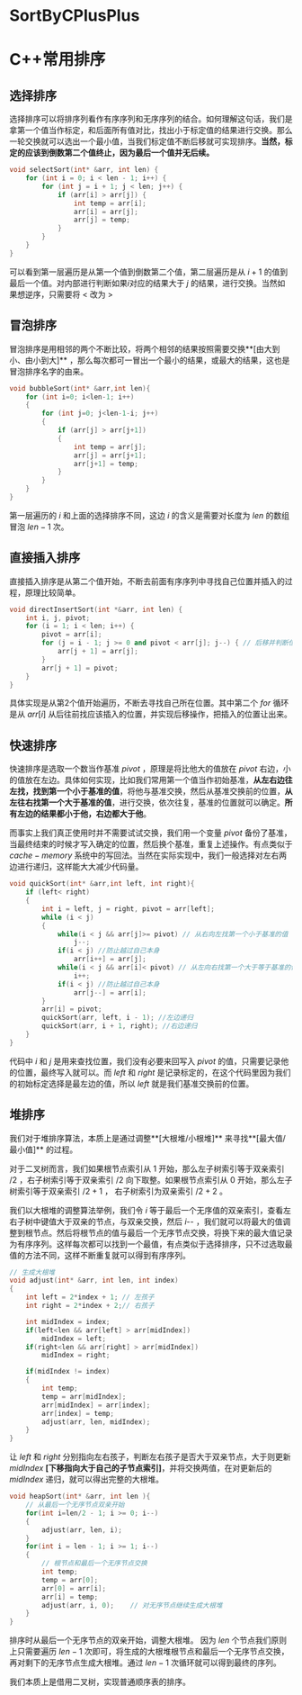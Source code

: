 # SortByCPlusPlus
# C++常用排序

## 选择排序

选择排序可以将排序列看作有序序列和无序序列的结合。如何理解这句话，我们是拿第一个值当作标定，和后面所有值对比，找出小于标定值的结果进行交换。那么一轮交换就可以选出一个最小值，当我们标定值不断后移就可实现排序。**当然，标定的应该到倒数第二个值终止，因为最后一个值并无后续。**

```c++
void selectSort(int* &arr, int len) {
    for (int i = 0; i < len - 1; i++) {
        for (int j = i + 1; j < len; j++) {
            if (arr[i] > arr[j]) {
                int temp = arr[i];
                arr[i] = arr[j];
                arr[j] = temp;
            }
        }
    }
}
```

可以看到第一层遍历是从第一个值到倒数第二个值，第二层遍历是从 $i+1$ 的值到最后一个值。对内部进行判断如果$i$对应的结果大于 $j$ 的结果，进行交换。当然如果想逆序，只需要将 $<$ 改为 $>$ 



## 冒泡排序

冒泡排序是用相邻的两个不断比较，将两个相邻的结果按照需要交换**[由大到小、由小到大]** ，那么每次都可一冒出一个最小的结果，或最大的结果，这也是冒泡排序名字的由来。

```c++
void bubbleSort(int* &arr,int len){
    for (int i=0; i<len-1; i++)
    {
        for (int j=0; j<len-1-i; j++)
        {
            if (arr[j] > arr[j+1])
            {
                int temp = arr[j];
                arr[j] = arr[j+1];
                arr[j+1] = temp;
            }
        }
    }
}
```

第一层遍历的 $i$ 和上面的选择排序不同，这边 $i$ 的含义是需要对长度为 $len$ 的数组冒泡 $len-1$ 次。



## 直接插入排序

直接插入排序是从第二个值开始，不断去前面有序序列中寻找自己位置并插入的过程，原理比较简单。

```c++
void directInsertSort(int *&arr, int len) {
    int i, j, pivot;
    for (i = 1; i < len; i++) {
        pivot = arr[i];
        for (j = i - 1; j >= 0 and pivot < arr[j]; j--) { // 后移并判断位置
            arr[j + 1] = arr[j];
        }
        arr[j + 1] = pivot;
    }
}
```

具体实现是从第2个值开始遍历，不断去寻找自己所在位置。其中第二个 $for$ 循环是从 $arr[i]$ 从后往前找应该插入的位置，并实现后移操作，把插入的位置让出来。



## 快速排序

快速排序是选取一个数当作基准 $pivot$ ，原理是将比他大的值放在 $pivot$ 右边，小的值放在左边。具体如何实现，比如我们常用第一个值当作初始基准，**从左右边往左找，找到第一个小于基准的值**，将他与基准交换，然后从基准交换前的位置，**从左往右找第一个大于基准的值**，进行交换，依次往复，基准的位置就可以确定。**所有左边的结果都小于他，右边都大于他**。

而事实上我们真正使用时并不需要试试交换，我们用一个变量 $pivot$ 备份了基准，当最终结束的时候才写入确定的位置，然后换个基准，重复上述操作。有点类似于 $cache-memory$ 系统中的写回法。当然在实际实现中，我们一般选择对左右两边进行递归，这样能大大减少代码量。

```c++
void quickSort(int* &arr,int left, int right){
    if (left< right)
    {
        int i = left, j = right, pivot = arr[left];
        while (i < j)
        {
            while(i < j && arr[j]>= pivot) // 从右向左找第一个小于基准的值
                j--;
            if(i < j) //防止越过自己本身
                arr[i++] = arr[j];
            while(i < j && arr[i]< pivot) // 从左向右找第一个大于等于基准的值
                i++;
            if(i < j) //防止越过自己本身
                arr[j--] = arr[i];
        }
        arr[i] = pivot;
        quickSort(arr, left, i - 1); //左边递归
        quickSort(arr, i + 1, right); //右边递归
    }
}
```

代码中 $i$ 和 $j$ 是用来查找位置，我们没有必要来回写入 $pivot$ 的值，只需要记录他的位置，最终写入就可以。而 $left$ 和 $right$ 是记录标定的，在这个代码里因为我们的初始标定选择是最左边的值，所以 $left$ 就是我们基准交换前的位置。



## 堆排序

我们对于堆排序算法，本质上是通过调整**[大根堆/小根堆]** 来寻找**[最大值/最小值]** 的过程。

对于二叉树而言，我们如果根节点索引从 $1$ 开始，那么左子树索引等于双亲索引 $/2$ ，右子树索引等于双亲索引 $/2$ 向下取整。如果根节点索引从 $0$ 开始，那么左子树索引等于双亲索引 $/2+1$ ， 右子树索引为双亲索引 $/2+2$ 。

我们以大根堆的调整算法举例，我们令 $i$ 等于最后一个无序值的双亲索引，查看左右子树中键值大于双亲的节点，与双亲交换，然后 $i$-- ，我们就可以将最大的值调整到根节点。然后将根节点的值与最后一个无序节点交换，将换下来的最大值记录为有序序列。这样每次都可以找到一个最值，有点类似于选择排序，只不过选取最值的方法不同，这样不断重复就可以得到有序序列。

```c++
// 生成大根堆
void adjust(int* &arr, int len, int index)
{
    int left = 2*index + 1; // 左孩子
    int right = 2*index + 2;// 右孩子

    int midIndex = index;
    if(left<len && arr[left] > arr[midIndex])
        midIndex = left;
    if(right<len && arr[right] > arr[midIndex])
        midIndex = right;

    if(midIndex != index)
    {
        int temp;
        temp = arr[midIndex];
        arr[midIndex] = arr[index];
        arr[index] = temp;
        adjust(arr, len, midIndex);
    }
}
```

让 $left$ 和 $right$ 分别指向左右孩子，判断左右孩子是否大于双亲节点，大于则更新 $midIndex$ **[下移指向大于自己的子节点索引]**，并将交换两值，在对更新后的 $midIndex$ 递归，就可以得出完整的大根堆。

```c++
void heapSort(int* &arr, int len ){
    // 从最后一个无序节点双亲开始
    for(int i=len/2 - 1; i >= 0; i--)
    {
        adjust(arr, len, i);
    }
    for(int i = len - 1; i >= 1; i--)
    {
        // 根节点和最后一个无序节点交换
        int temp;
        temp = arr[0];
        arr[0] = arr[i];
        arr[i] = temp;
        adjust(arr, i, 0);    // 对无序节点继续生成大根堆
    }
}
```

排序时从最后一个无序节点的双亲开始，调整大根堆。 因为 $len$ 个节点我们原则上只需要遍历 $len-1$ 次即可，将生成的大根堆根节点和最后一个无序节点交换，再对剩下的无序节点生成大根堆。通过 $len-1$ 次循环就可以得到最终的序列。

我们本质上是借用二叉树，实现普通顺序表的排序。


